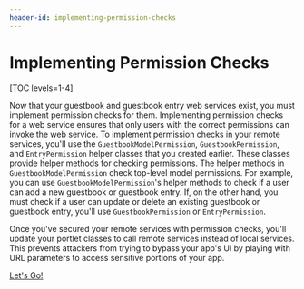 ```yaml
---
header-id: implementing-permission-checks
---
```


# Implementing Permission Checks

[TOC levels=1-4]

Now that your guestbook and guestbook entry web services exist, you must 
implement permission checks for them. Implementing permission checks for a web 
service ensures that only users with the correct permissions can invoke the web 
service. To implement permission checks in your remote services, you'll use the 
`GuestbookModelPermission`, `GuestbookPermission`, and `EntryPermission` helper 
classes that you created earlier. These classes provide helper methods for 
checking permissions. The helper methods in `GuestbookModelPermission` check 
top-level model permissions. For example, you can use 
`GuestbookModelPermission`'s helper methods to check if a user can add a new 
guestbook or guestbook entry. If, on the other hand, you must check if a user 
can update or delete an existing guestbook or guestbook entry, you'll use 
`GuestbookPermission` or `EntryPermission`. 

Once you've secured your remote services with permission checks, you'll update
your portlet classes to call remote services instead of local services. This 
prevents attackers from trying to bypass your app's UI by playing with URL 
parameters to access sensitive portions of your app. 

<a class="go-link btn btn-primary" href="/docs/7-0/tutorials/-/knowledge_base/t/implementing-permission-checks-at-the-service-layer">Let's Go!<span class="icon-circle-arrow-right"></span></a>
